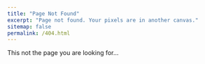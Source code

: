```yaml
---
title: "Page Not Found"
excerpt: "Page not found. Your pixels are in another canvas."
sitemap: false
permalink: /404.html
---
```


This not the page you are looking for...